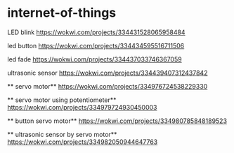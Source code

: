 # internet-of-things

LED blink
https://wokwi.com/projects/334431528065958484

led button
https://wokwi.com/projects/334434595516711506
 
 led fade
 https://wokwi.com/projects/334437033746367059
 
  ultrasonic sensor
  https://wokwi.com/projects/334439407312437842
  
  **  servo motor**
  https://wokwi.com/projects/334976724538229330
  
  **  servo motor using potentiometer**
  https://wokwi.com/projects/334979724930450003
  
  **   button servo motor**
  https://wokwi.com/projects/334980785848189523
  
  **  ultrasonic sensor by servo motor**
  https://wokwi.com/projects/334982050944647763
  
